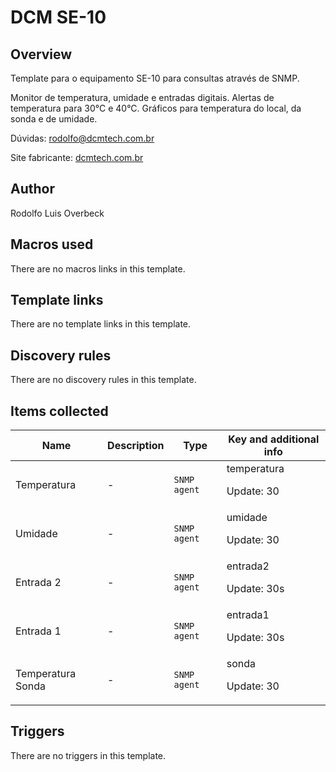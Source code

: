# DCM SE-10

## Overview

Template para o equipamento SE-10 para consultas através de SNMP.


Monitor de temperatura, umidade e entradas digitais. Alertas de temperatura para 30°C e 40°C. Gráficos para temperatura do local, da sonda e de umidade.


Dúvidas: rodolfo@dcmtech.com.br


Site fabricante: [dcmtech.com.br](https://dcmtech.com.br)



## Author

Rodolfo Luis Overbeck

## Macros used

There are no macros links in this template.

## Template links

There are no template links in this template.

## Discovery rules

There are no discovery rules in this template.

## Items collected

|Name|Description|Type|Key and additional info|
|----|-----------|----|----|
|Temperatura|<p>-</p>|`SNMP agent`|temperatura<p>Update: 30</p>|
|Umidade|<p>-</p>|`SNMP agent`|umidade<p>Update: 30</p>|
|Entrada 2|<p>-</p>|`SNMP agent`|entrada2<p>Update: 30s</p>|
|Entrada 1|<p>-</p>|`SNMP agent`|entrada1<p>Update: 30s</p>|
|Temperatura Sonda|<p>-</p>|`SNMP agent`|sonda<p>Update: 30</p>|
## Triggers

There are no triggers in this template.

